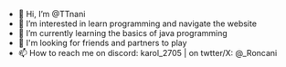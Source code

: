 - 👋 Hi, I’m @TTnani
- 👀 I’m interested in learn programming and navigate the website
- 🌱 I’m currently learning the basics of java programming
- 💞️ I'm looking for friends and partners to play
- 📫 How to reach me on discord: karol_2705 | on twtter/X: @_Roncani
<!---
TTnani/TTnani is a ✨ special ✨ repository because its `README.md` (this file) appears on your GitHub profile.
You can click the Preview link to take a look at your changes.
--->
